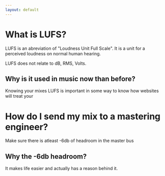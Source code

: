 ```yaml
---
layout: default
---
```


# What is LUFS?

LUFS is an abreviation of "Loudness Unit Full Scale". It is a unit for a perceived loudness on normal human hearing. 

LUFS does not relate to dB, RMS, Volts. 

## Why is it used in music now than before?

Knowing your mixes LUFS is important in some way to know how websites will treat your 

# How do I send my mix to a mastering engineer?

Make sure there is atleast -6db of headroom in the master bus

## Why the -6db headroom? 

It makes life easier and actually has a reason behind it. 